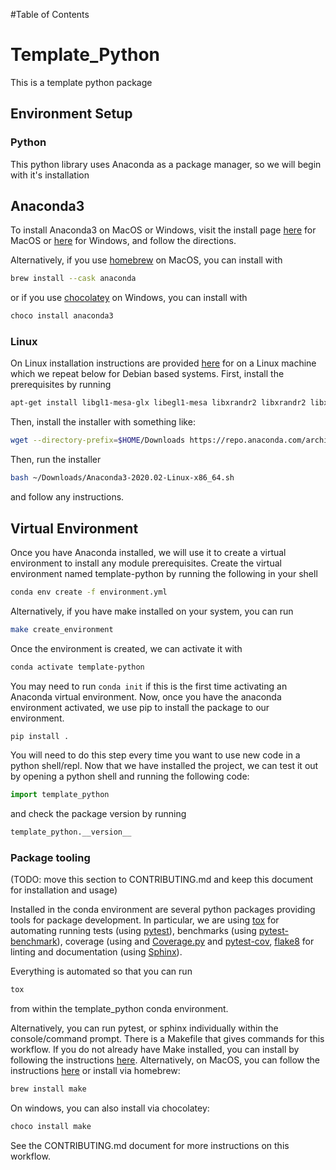 #Table of Contents

# Template_Python

This is a template python package

## Environment Setup

### Python

This python library uses Anaconda as a package manager, so we will begin with it's
installation

## Anaconda3

To install Anaconda3 on MacOS or Windows, visit the install page
[here](https://docs.anaconda.com/anaconda/install/mac-os/) for MacOS or
[here](https://docs.anaconda.com/anaconda/install/windows/) for Windows, and
follow the directions.

Alternatively, if you use [homebrew](https://brew.sh/) on MacOS, you can install with

```bash
brew install --cask anaconda
```

or if you use [chocolatey](https://chocolatey.org) on Windows, you can install with

```bash
choco install anaconda3
```

### Linux

On Linux installation instructions are provided
[here](https://docs.anaconda.com/anaconda/install/linux/) for on a Linux machine
which we repeat below for Debian based systems. First, install the prerequisites
by running

```bash
apt-get install libgl1-mesa-glx libegl1-mesa libxrandr2 libxrandr2 libxss1 libxcursor1 libxcomposite1 libasound2 libxi6 libxtst6
```

Then, install the installer with something like:

```bash
wget --directory-prefix=$HOME/Downloads https://repo.anaconda.com/archive/Anaconda3-2020.02-Linux-x86_64.sh
```

Then, run the installer

```bash
bash ~/Downloads/Anaconda3-2020.02-Linux-x86_64.sh
```
and follow any instructions.

<a id="org2edd6b8"></a>

## Virtual Environment

Once you have Anaconda installed, we will use it to create a virtual environment
to install any module prerequisites. Create the virtual environment named
template-python by running the following in your shell

```bash
conda env create -f environment.yml
```

Alternatively, if you have make installed on your system, you can run
```bash
make create_environment
```

Once the environment is created, we can activate it with

```bash
conda activate template-python
```

You may need to run `conda init` if this is the first time activating an Anaconda
virtual environment. Now, once you have the anaconda environment activated, we
use pip to install the package to our environment.

```bash
pip install .
```

You will need to do this step every time you want to use new code in a python
shell/repl. Now that we have installed the project, we can test it
out by opening a python shell and running the following code:

```python
import template_python
```

and check the package version by running

```python
template_python.__version__
```

### Package tooling
(TODO: move this section to CONTRIBUTING.md and keep this document for installation and usage)

Installed in the conda environment are several python packages providing tools
for package development. In particular, we are using
[tox](https://github.com/tox-dev/tox) for automating running tests (using
[pytest](https://github.com/pytest-dev/pytest)), benchmarks (using
[pytest-benchmark](https://github.com/ionelmc/pytest-benchmark/)), coverage
(using and [Coverage.py](https://github.com/nedbat/coveragepy) and
[pytest-cov](https://github.com/pytest-dev/pytest-cov),
[flake8](https://github.com/pycqa/flake8) for linting and documentation (using
[Sphinx](https://github.com/sphinx-doc/sphinx/)).

Everything is automated so that you can run
```bash
tox
```

from within the template_python conda environment.

Alternatively, you can run pytest, or sphinx individually within the
console/command prompt. There is a Makefile that gives commands for this
workflow. If you do not already have Make installed, you can install by
following the instructions
[here](https://www.gnu.org/software/make/). Alternatively, on MacOS, you can
follow the instructions
[here](https://stackoverflow.com/questions/10265742/how-to-install-make-and-gcc-on-a-mac)
or install via homebrew:

```bash
brew install make
```

On windows, you can also install via chocolatey:

```bash
choco install make
```


See the CONTRIBUTING.md document for more instructions on this workflow.
